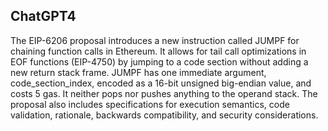 ## ChatGPT4

The EIP-6206 proposal introduces a new instruction called JUMPF for chaining function calls in Ethereum. It allows for tail call optimizations in EOF functions (EIP-4750) by jumping to a code section without adding a new return stack frame. JUMPF has one immediate argument, code_section_index, encoded as a 16-bit unsigned big-endian value, and costs 5 gas. It neither pops nor pushes anything to the operand stack. The proposal also includes specifications for execution semantics, code validation, rationale, backwards compatibility, and security considerations.
